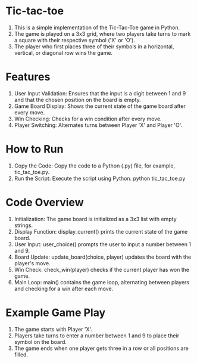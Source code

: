 # Tic-tac-toe
1. This is a simple implementation of the Tic-Tac-Toe game in Python.
2.  The game is played on a 3x3 grid, where two players take turns to mark a square with their respective symbol ('X' or 'O'). 
3. The player who first places three of their symbols in a horizontal, vertical, or diagonal row wins the game.

# Features
1. User Input Validation: Ensures that the input is a digit between 1 and 9 and that the chosen position on the board is empty.
2. Game Board Display: Shows the current state of the game board after every move.
3. Win Checking: Checks for a win condition after every move.
4. Player Switching: Alternates turns between Player 'X' and Player 'O'.

# How to Run
1. Copy the Code: Copy the code to a Python (.py) file, for example, tic_tac_toe.py.
2. Run the Script: Execute the script using Python.
python tic_tac_toe.py

# Code Overview
1. Initialization: The game board is initialized as a 3x3 list with empty strings.
2. Display Function: display_current() prints the current state of the game board.
3. User Input: user_choice() prompts the user to input a number between 1 and 9.
4. Board Update: update_board(choice, player) updates the board with the player's move.
5. Win Check: check_win(player) checks if the current player has won the game.
6. Main Loop: main() contains the game loop, alternating between players and checking for a win after each move.

# Example Game Play
1. The game starts with Player 'X'.
2. Players take turns to enter a number between 1 and 9 to place their symbol on the board.
3. The game ends when one player gets three in a row or all positions are filled.
